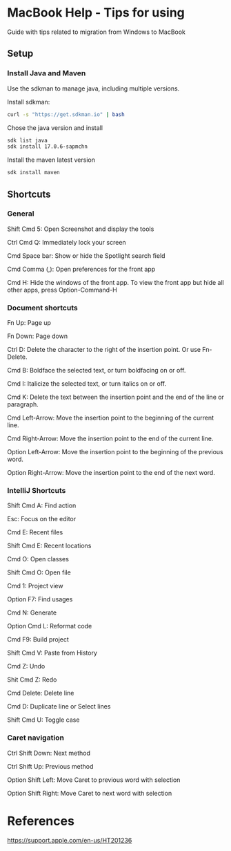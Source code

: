 # MacBook Help - Tips for using

Guide with tips related to migration from Windows to MacBook

## Setup

### Install Java and Maven

Use the sdkman to manage java, including multiple versions.

Install sdkman:
```sh
curl -s "https://get.sdkman.io" | bash
```

Chose the java version and install
```sh
sdk list java
sdk install 17.0.6-sapmchn
```

Install the maven latest version
```sh
sdk install maven
```

## Shortcuts

### General

Shift Cmd 5: Open Screenshot and display the tools

Ctrl Cmd Q: Immediately lock your screen

Cmd Space bar: Show or hide the Spotlight search field

Cmd Comma (,): Open preferences for the front app

Cmd H: Hide the windows of the front app. To view the front app but hide all other apps, press Option-Command-H

### Document shortcuts

Fn Up: Page up

Fn Down: Page down

Ctrl D: Delete the character to the right of the insertion point. Or use Fn-Delete.

Cmd B: Boldface the selected text, or turn boldfacing on or off. 

Cmd I: Italicize the selected text, or turn italics on or off.

Cmd K: Delete the text between the insertion point and the end of the line or paragraph.

Cmd Left-Arrow: Move the insertion point to the beginning of the current line.

Cmd Right-Arrow: Move the insertion point to the end of the current line.

Option Left-Arrow: Move the insertion point to the beginning of the previous word.

Option Right-Arrow: Move the insertion point to the end of the next word.

### IntelliJ Shortcuts

Shift Cmd A: Find action

Esc: Focus on the editor

Cmd E: Recent files

Shift Cmd E: Recent locations

Cmd O: Open classes

Shift Cmd O: Open file

Cmd 1: Project view

Option F7: Find usages

Cmd N: Generate

Option Cmd L: Reformat code

Cmd F9: Build project

Shift Cmd V: Paste from History

Cmd Z: Undo

Shit Cmd Z: Redo

Cmd Delete: Delete line

Cmd D: Duplicate line or Select	lines

Shift Cmd U: Toggle case

### Caret navigation

Ctrl Shift Down: Next method

Ctrl Shift Up: Previous method

Option Shift Left: Move Caret to previous word with selection

Option Shift Right: Move Caret to next word with selection

# References 

https://support.apple.com/en-us/HT201236







